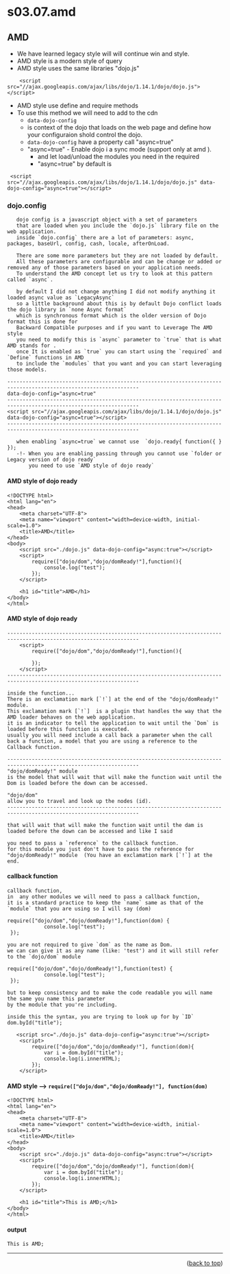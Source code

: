 <a name="topage"></a>

# s03.07.amd

## AMD

* We have learned legacy style will will continue win and style.
* AMD style is a modern style of query
* AMD style uses the same libraries "dojo.js"

```
    <script src="//ajax.googleapis.com/ajax/libs/dojo/1.14.1/dojo/dojo.js"></script>
```

* AMD style use define and require methods
* To use this method we will need to add to the cdn 
    * `data-dojo-config` 
    * is context of the dojo that loads on the web page and define how your configuraion shold control the dojo.
    * `data-dojo-config` have a property call "async=true"
    * "async=true" - Enable dojo i a sync mode (support only at amd ).
        * and let load/unload the modules you need in the required 
        * "async=true" by default is

```
 <script src="//ajax.googleapis.com/ajax/libs/dojo/1.14.1/dojo/dojo.js" data-dojo-config="async=true"></script>
```

### dojo.config

```
   dojo config is a javascript object with a set of parameters 
   that are loaded when you include the `dojo.js` library file on the web application.
   inside `dojo.config` there are a lot of parameters: async, packages, baseUrl, config, cash, locale, afterOnLoad.

   There are some more parameters but they are not loaded by default.
   All these parameters are configurable and can be change or added or removed any of those parameters based on your application needs.
   To understand the AMD concept let us try to look at this pattern called `async`.

   by default I did not change anything I did not modify anything it loaded async value as `LegacyAsync`  
   so a little background about this is by default Dojo conflict loads the dojo library in `none Async format`
   which is synchronous format which is the older version of Dojo format this is done for
   Backward Compatible purposes and if you want to Leverage The AMD style
   you need to modify this is `async` parameter to `true` that is what AMD stands for .
   once It is enabled as `true` you can start using the `required` and `Define` functions in AMD
   to include the `modules` that you want and you can start leveraging those models.
   
-----------------------------------------------------------------------------------------------------------------
data-dojo-config="async=true"
-----------------------------------------------------------------------------------------------------------------
<script src="//ajax.googleapis.com/ajax/libs/dojo/1.14.1/dojo/dojo.js" data-dojo-config="async=true"></script>
-----------------------------------------------------------------------------------------------------------------

   when enabling `async=true` we cannot use  `dojo.ready{ function({ } });
   -!- When you are enabling passing through you cannot use `folder or Legacy version of dojo ready`
       you need to use `AMD style of dojo ready`
```

#### AMD style of dojo ready

```
<!DOCTYPE html>
<html lang="en">
<head>
    <meta charset="UTF-8">
    <meta name="viewport" content="width=device-width, initial-scale=1.0">
    <title>AMD</title>
</head>
<body>
    <script src="./dojo.js" data-dojo-config="async:true"></script>
    <script>
        require(["dojo/dom","dojo/domReady!"],function(){
            console.log("test");
        }); 
    </script>

    <h1 id="title">AMD</h1>
</body>
</html>
```

#### AMD style of dojo ready

```
-----------------------------------------------------------------------------------------------------------------
    <script>
        require(["dojo/dom","dojo/domReady!"],function(){
        
        }); 
    </script>
-----------------------------------------------------------------------------------------------------------------

inside the function...
There is an exclamation mark [`!`] at the end of the "dojo/domReady!" module.
This exclamation mark [`!`]  is a plugin that handles the way that the AMD loader behaves on the web application.
it is an indicator to tell the application to wait until the `Dom` is loaded before this function is executed. 
usually you will need include a call back a parameter when the call back a function, a model that you are using a reference to the Callback function.

-----------------------------------------------------------------------------------------------------------------
"dojo/domReady!" module
is the model that will wait that will make the function wait until the Dom is loaded before the down can be accessed.

"dojo/dom"
allow you to travel and look up the nodes (id).
-----------------------------------------------------------------------------------------------------------------

that will wait that will make the function wait until the dam is loaded before the down can be accessed and like I said 

you need to pass a `reference` to the callback function.
for this module you just don't have to pass the reference for "dojo/domReady!" module  (You have an exclamation mark [`!`] at the end.
```

#### callback function

```
callback function,
in  any other modules we will need to pass a callback function,
it is a standard practice to keep the `name` same as that of the `module` that you are using so I will say (dom) 

require(["dojo/dom","dojo/domReady!"],function(dom) {
            console.log("test");
 }); 

you are not required to give `dom` as the name as Dom.
we can can give it as any name (like: 'test') and it will still refer to the `dojo/dom` module

require(["dojo/dom","dojo/domReady!"],function(test) {
            console.log("test");
 }); 

but to keep consistency and to make the code readable you will name the same you name this parameter
by the module that you're including.

inside this the syntax, you are trying to look up for by `ID` 
dom.byId("title");

   <script src="./dojo.js" data-dojo-config="async:true"></script>
    <script>
        require(["dojo/dom","dojo/domReady!"], function(dom){
            var i = dom.byId("title");
            console.log(i.innerHTML);
        }); 
    </script>
```

#### AMD style --> `require(["dojo/dom","dojo/domReady!"], function(dom)`

```
<!DOCTYPE html>
<html lang="en">
<head>
    <meta charset="UTF-8">
    <meta name="viewport" content="width=device-width, initial-scale=1.0">
    <title>AMD</title>
</head>
<body>
    <script src="./dojo.js" data-dojo-config="async:true"></script>
    <script>
        require(["dojo/dom","dojo/domReady!"], function(dom){
            var i = dom.byId("title");
            console.log(i.innerHTML);
        }); 
    </script>

    <h1 id="title">This is AMD;</h1>
</body>
</html>
```

#### output
```
This is AMD;
```


----

<p align="right">(<a href="#topage">back to top</a>)</p>
<br/>
<br/>
